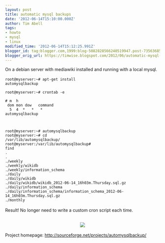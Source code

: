 ```yaml
---
layout: post
title: automatic mysql backups
date: '2012-06-14T15:10:00.000Z'
author: Tim Abell
tags:
- howto
- mysql
- linux
modified_time: '2012-06-14T15:12:25.991Z'
blogger_id: tag:blogger.com,1999:blog-5082828566240519947.post-7356368576752162435
blogger_orig_url: https://timwise.blogspot.com/2012/06/automatic-mysql-backups.html
---
```


On a debian server with mediawiki installed and running with a local mysql.<br /><br /><code>root@myserver:~# apt-get install automysqlbackup<br /><br />root@myserver:~# crontab -e<br /><br /># m &nbsp;h &nbsp;dom mon dow &nbsp; command<br />&nbsp; 5 &nbsp;4 &nbsp;* &nbsp; * &nbsp; * &nbsp; &nbsp; automysqlbackup<br /><br /> <br />root@myserver:~#&nbsp;automysqlbackup<br />root@myserver:~#&nbsp;cd /var/lib/automysqlbackup/<br />root@myserver:/var/lib/automysqlbackup# find .<br />.<br />./weekly<br />./weekly/wikidb<br />./weekly/information_schema<br />./daily<br />./daily/wikidb<br />./daily/wikidb/wikidb_2012-06-14_16h03m.Thursday.sql.gz<br />./daily/information_schema<br />./daily/information_schema/information_schema_2012-06-14_16h03m.Thursday.sql.gz<br />./monthly</code><br /><br />Result! No longer need to write a custom cron script each time.<br /><br /><div class="separator" style="clear: both; text-align: center;"><a href="http://www.flickr.com/photos/tim_abell/7255107648/"><img border="0" src="http://farm8.staticflickr.com/7226/7255107648_929530d9e0_n.jpg" /></a></div><br />Project homepage:&nbsp;<a href="http://sourceforge.net/projects/automysqlbackup/">http://sourceforge.net/projects/automysqlbackup/</a><br /><br />